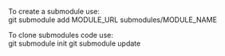 To create a submodule use:  
git submodule add MODULE_URL submodules/MODULE_NAME

To clone submodules code use:  
git submodule init
git submodule update
